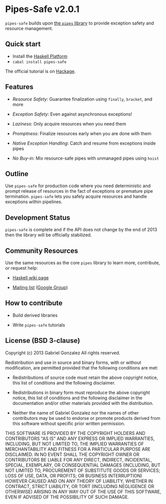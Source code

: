 # Pipes-Safe v2.0.1

`pipes-safe` builds upon
[the `pipes` library](https://github.com/Gabriel439/Haskell-Pipes-Library) to
provide exception safety and resource management.

## Quick start

* Install the [Haskell Platform](http://www.haskell.org/platform/)
* `cabal install pipes-safe`

The official tutorial is on
[Hackage](http://hackage.haskell.org/package/pipes-safe).

## Features

* *Resource Safety*: Guarantee finalization using `finally`, `bracket`, and more

* *Exception Safety*: Even against asynchronous exceptions!

* *Laziness*: Only acquire resources when you need them

* *Promptness*: Finalize resources early when you are done with them

* *Native Exception Handling*: Catch and resume from exceptions inside pipes

* *No Buy-in*: Mix resource-safe pipes with unmanaged pipes using `hoist`

## Outline

Use `pipes-safe` for production code where you need deterministic and prompt
release of resources in the fact of exceptions or premature pipe termination.
`pipes-safe` lets you safely acquire resources and handle exceptions within
pipelines.

## Development Status

`pipes-safe` is complete and if the API does not change by the end of 2013 then
the library will be officially stabilized.

## Community Resources

Use the same resources as the core `pipes` library to learn more, contribute, or
request help:

* [Haskell wiki page](http://www.haskell.org/haskellwiki/Pipes)

* [Mailing list](mailto:haskell-pipes@googlegroups.com) ([Google Group](https://groups.google.com/forum/?fromgroups#!forum/haskell-pipes))

## How to contribute

* Build derived libraries

* Write `pipes-safe` tutorials

## License (BSD 3-clause)

Copyright (c) 2013 Gabriel Gonzalez
All rights reserved.

Redistribution and use in source and binary forms, with or without modification,
are permitted provided that the following conditions are met:

* Redistributions of source code must retain the above copyright notice, this
  list of conditions and the following disclaimer.

* Redistributions in binary form must reproduce the above copyright notice, this
  list of conditions and the following disclaimer in the documentation and/or
  other materials provided with the distribution.

* Neither the name of Gabriel Gonzalez nor the names of other contributors may
  be used to endorse or promote products derived from this software without
  specific prior written permission.

THIS SOFTWARE IS PROVIDED BY THE COPYRIGHT HOLDERS AND CONTRIBUTORS "AS IS" AND
ANY EXPRESS OR IMPLIED WARRANTIES, INCLUDING, BUT NOT LIMITED TO, THE IMPLIED
WARRANTIES OF MERCHANTABILITY AND FITNESS FOR A PARTICULAR PURPOSE ARE
DISCLAIMED. IN NO EVENT SHALL THE COPYRIGHT OWNER OR CONTRIBUTORS BE LIABLE FOR
ANY DIRECT, INDIRECT, INCIDENTAL, SPECIAL, EXEMPLARY, OR CONSEQUENTIAL DAMAGES
(INCLUDING, BUT NOT LIMITED TO, PROCUREMENT OF SUBSTITUTE GOODS OR SERVICES;
LOSS OF USE, DATA, OR PROFITS; OR BUSINESS INTERRUPTION) HOWEVER CAUSED AND ON
ANY THEORY OF LIABILITY, WHETHER IN CONTRACT, STRICT LIABILITY, OR TORT
(INCLUDING NEGLIGENCE OR OTHERWISE) ARISING IN ANY WAY OUT OF THE USE OF THIS
SOFTWARE, EVEN IF ADVISED OF THE POSSIBILITY OF SUCH DAMAGE.
